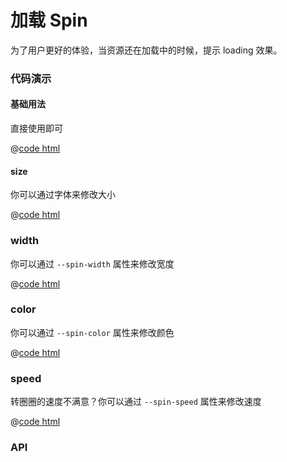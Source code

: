 # 加载 Spin 

为了用户更好的体验，当资源还在加载中的时候，提示 loading 效果。

### 代码演示

#### 基础用法

直接使用即可

<spin-basic />

@[code html](../../demos/spin/basic.vue)

#### size

你可以通过字体来修改大小

@[code html](../../demos/spin/size.vue)

<spin-size />

### width

你可以通过 `--spin-width` 属性来修改宽度

<spin-width />

@[code html](../../demos/spin/width.vue)

### color

你可以通过 `--spin-color` 属性来修改颜色

<spin-color />

@[code html](../../demos/spin/color.vue)

### speed

转圈圈的速度不满意？你可以通过 `--spin-speed` 属性来修改速度

<spin-speed />

@[code html](../../demos/spin/speed.vue)

### API